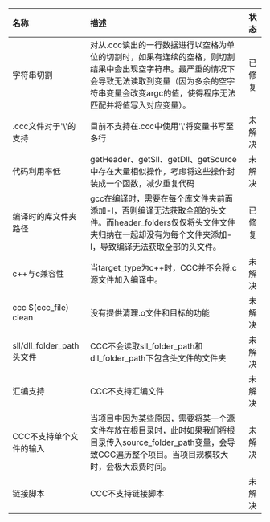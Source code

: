 |名称|描述|状态|
|:-|:-|:-:|
|字符串切割|对从.ccc读出的一行数据进行以空格为单位的切割时，如果有连续的空格，则切割结果中会出现空字符串。最严重的情况下会导致无法读取到变量（因为多余的空字符串变量会改变argc的值，使得程序无法匹配并将值写入对应变量）。|已修复|
|.ccc文件对于'\\'的支持|目前不支持在.ccc中使用'\\'将变量书写至多行|未解决|
|代码利用率低|getHeader、getSll、getDll、getSource中存在大量相似操作，考虑将这些操作封装成一个函数，减少重复代码|未解决|
|编译时的库文件夹路径|gcc在编译时，需要在每个库文件夹前面添加-I，否则编译无法获取全部的头文件。而header_folders仅仅将头文件文件夹归纳在一起却没有为每个文件夹添加-I，导致编译无法获取全部的头文件。|已修复|
|c++与c兼容性|当target_type为c++时，CCC并不会将.c源文件加入编译中。|未解决|
|ccc $(ccc_file) clean|没有提供清理.o文件和目标的功能|未解决|
|sll/dll_folder_path头文件|CCC不会读取sll_folder_path和dll_folder_path下包含头文件的文件夹|未解决|
|汇编支持|CCC不支持汇编文件|未解决|
|CCC不支持单个文件的输入|当项目中因为某些原因，需要将某一个源文件存放在根目录时，此时如果我们将根目录传入source_folder_path变量，会导致CCC遍历整个项目。当项目规模较大时，会极大浪费时间。|未解决|
|链接脚本|CCC不支持链接脚本|未解决| 